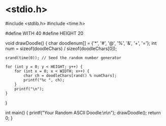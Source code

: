 # <stdio.h>
#include <stdlib.h>
#include <time.h>

#define WITH 40
#define HEIGHT 20

void drawDoodle() {
    char doodlenum[] = {'*', '#', '@', '%', '&', '+', '='};
    int num = sizeof(doodleChars) / sizeof(doodleChars[0]);

    srand(time(0)); // Seed the random number generator

    for (int y = 0; y < HEIGHT; y++) {
        for (int x = 0; x < WIDTH; x++) {
            char ch = doodleChars[rand() % numChars];
            printf("%c ", ch);
        }
        printf("\n");
    }
}

int main() {
    printf("Your Random ASCII Doodle:\n\n");
    drawDoodle();
    return 0;
}
